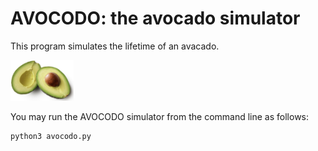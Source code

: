 # AVOCODO: the avocado simulator 

This program simulates the lifetime of an avacado. 

<img src="image.png"  width="20%" height="20%">

You may run the AVOCODO simulator from the command line as follows:


```
python3 avocodo.py
```